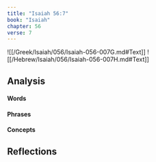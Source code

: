 ```yaml
---
title: "Isaiah 56:7"
book: "Isaiah"
chapter: 56
verse: 7
---
```

![[/Greek/Isaiah/056/Isaiah-056-007G.md#Text]]
![[/Hebrew/Isaiah/056/Isaiah-056-007H.md#Text]]

## Analysis

#### Words

#### Phrases

#### Concepts

## Reflections
